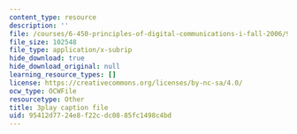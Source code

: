 ```yaml
---
content_type: resource
description: ''
file: /courses/6-450-principles-of-digital-communications-i-fall-2006/95412d7724e8f22cdc0885fc1498c4bd_PMd2ZmcvMBI.srt
file_size: 102548
file_type: application/x-subrip
hide_download: true
hide_download_original: null
learning_resource_types: []
license: https://creativecommons.org/licenses/by-nc-sa/4.0/
ocw_type: OCWFile
resourcetype: Other
title: 3play caption file
uid: 95412d77-24e8-f22c-dc08-85fc1498c4bd
---
```

